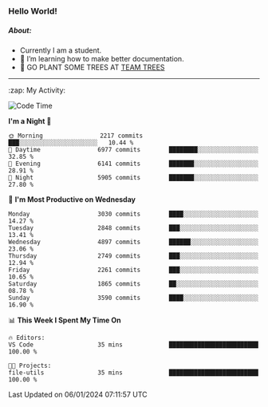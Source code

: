 ### Hello World!

##### About:
- Currently I am a student.
- 🌱 I’m learning how to make better documentation.
- 🌱 GO PLANT SOME TREES AT [TEAM TREES](https://teamtrees.org/)

---
  <summary>:zap: My Activity:</summary>
  
<!--START_SECTION:waka-->
![Code Time](http://img.shields.io/badge/Code%20Time-1%2C268%20hrs%2025%20mins-blue)

**I'm a Night 🦉** 

```text
🌞 Morning                2217 commits        ███░░░░░░░░░░░░░░░░░░░░░░   10.44 % 
🌆 Daytime                6977 commits        ████████░░░░░░░░░░░░░░░░░   32.85 % 
🌃 Evening                6141 commits        ███████░░░░░░░░░░░░░░░░░░   28.91 % 
🌙 Night                  5905 commits        ███████░░░░░░░░░░░░░░░░░░   27.80 % 
```
📅 **I'm Most Productive on Wednesday** 

```text
Monday                   3030 commits        ████░░░░░░░░░░░░░░░░░░░░░   14.27 % 
Tuesday                  2848 commits        ███░░░░░░░░░░░░░░░░░░░░░░   13.41 % 
Wednesday                4897 commits        ██████░░░░░░░░░░░░░░░░░░░   23.06 % 
Thursday                 2749 commits        ███░░░░░░░░░░░░░░░░░░░░░░   12.94 % 
Friday                   2261 commits        ███░░░░░░░░░░░░░░░░░░░░░░   10.65 % 
Saturday                 1865 commits        ██░░░░░░░░░░░░░░░░░░░░░░░   08.78 % 
Sunday                   3590 commits        ████░░░░░░░░░░░░░░░░░░░░░   16.90 % 
```


📊 **This Week I Spent My Time On** 

```text
🔥 Editors: 
VS Code                  35 mins             █████████████████████████   100.00 % 

🐱‍💻 Projects: 
file-utils               35 mins             █████████████████████████   100.00 % 
```


 Last Updated on 06/01/2024 07:11:57 UTC
<!--END_SECTION:waka-->
